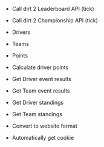 * Call dirt 2 Leaderboard API (tick)
* Call dirt 2 Championship API (tick)
* Drivers
* Teams
* Points
* Calculate driver points
* Get Driver event results
* Get Team event results
* Get Driver standings
* Get Team standings
* Convert to website format

* Automatically get cookie